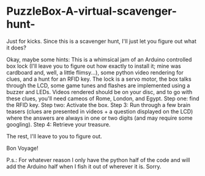 # PuzzleBox-A-virtual-scavenger-hunt-
Just for kicks. Since this is a scavenger hunt, I'll just let you figure out what it does?

Okay, maybe some hints: This is a whimsical jam of an Arduino controlled box lock (I'll leave you to figure out how exactly to install it; mine was cardboard and, well, a little flimsy...), some python video rendering for clues, and a hunt for an RFID key. The lock is a servo motor, the box talks through the LCD, some game tunes and flashes are implemented using a buzzer and LEDs. Videos rendered should be on your disc, and to go with these clues, you'll need cameos of Rome, London, and Egypt.
Step one: find the RFID key. Step two: Activate the box. Step 3: Run through a few brain teasers (clues are presented in videos + a question displayed on the LCD) where the answers are always in one or two digits (and may require some googling). Step 4: Retrieve your treasure.

The rest, I'll leave to you to figure out.

Bon Voyage!

P.s.: For whatever reason I only have the python half of the code and will add the Arduino half when I fish it out of wherever it is. Sorry.
